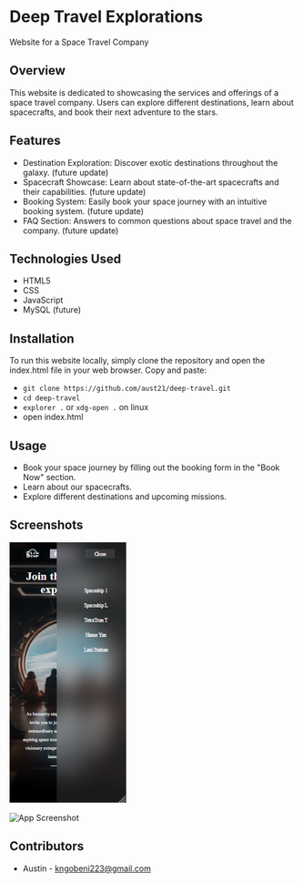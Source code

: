 
# Deep Travel Explorations

Website for a Space Travel Company

## Overview
This website is dedicated to showcasing the services and offerings of a space travel company. Users can explore different destinations, learn about spacecrafts, and book their next adventure to the stars.

## Features
- Destination Exploration: Discover exotic destinations throughout the galaxy. (future update)
- Spacecraft Showcase: Learn about state-of-the-art spacecrafts and their capabilities. (future update)
- Booking System: Easily book your space journey with an intuitive booking system. (future update)
- FAQ Section: Answers to common questions about space travel and the company. (future update)

## Technologies Used
- HTML5
- CSS
- JavaScript
- MySQL (future)

## Installation
To run this website locally, simply clone the repository and open the index.html file in your web browser. Copy and paste:

- `git clone https://github.com/aust21/deep-travel.git`
- `cd deep-travel`
- `explorer .` or `xdg-open .` on linux
- open index.html

## Usage
- Book your space journey by filling out the booking form in the "Book Now" section.
- Learn about our spacecrafts.
- Explore different destinations and upcoming missions.

## Screenshots

![mobile-image](assets\readmeImages\Capture.PNG)

![App Screenshot](https://via.placeholder.com/468x300?text=App+Screenshot+Here)

## Contributors
- Austin - kngobeni223@gmail.com
